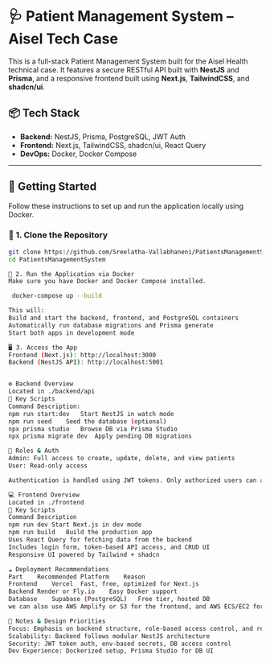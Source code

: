 # 🩺 Patient Management System – Aisel Tech Case

This is a full-stack Patient Management System built for the Aisel Health technical case. It features a secure RESTful API built with **NestJS** and **Prisma**, and a responsive frontend built using **Next.js**, **TailwindCSS**, and **shadcn/ui**.

## 📦 Tech Stack

- **Backend:** NestJS, Prisma, PostgreSQL, JWT Auth
- **Frontend:** Next.js, TailwindCSS, shadcn/ui, React Query
- **DevOps:** Docker, Docker Compose

---

## 🚀 Getting Started

Follow these instructions to set up and run the application locally using Docker.

### 🔁 1. Clone the Repository

```bash
git clone https://github.com/Sreelatha-Vallabhaneni/PatientsManagementSystem.git
cd PatientsManagementSystem

🐳 2. Run the Application via Docker
Make sure you have Docker and Docker Compose installed.

 docker-compose up --build

This will:
Build and start the backend, frontend, and PostgreSQL containers
Automatically run database migrations and Prisma generate
Start both apps in development mode

🖥️ 3. Access the App
Frontend (Next.js): http://localhost:3000
Backend (NestJS API): http://localhost:5001


⚙️ Backend Overview
Located in ./backend/api
📁 Key Scripts
Command	Description:
npm run start:dev	Start NestJS in watch mode
npm run seed	Seed the database (optional)
npx prisma studio	Browse DB via Prisma Studio
npx prisma migrate dev	Apply pending DB migrations

🔐 Roles & Auth
Admin: Full access to create, update, delete, and view patients
User: Read-only access

Authentication is handled using JWT tokens. Only authorized users can access protected routes.

💻 Frontend Overview
Located in ./frontend
📁 Key Scripts
Command	Description
npm run dev	Start Next.js in dev mode
npm run build	Build the production app
Uses React Query for fetching data from the backend
Includes login form, token-based API access, and CRUD UI
Responsive UI powered by Tailwind + shadcn

☁️ Deployment Recommendations
Part	Recommended Platform	Reason
Frontend	Vercel	Fast, free, optimized for Next.js
Backend	Render or Fly.io	Easy Docker support
Database	Supabase (PostgreSQL)	Free tier, hosted DB
we can also use AWS Amplify or S3 for the frontend, and AWS ECS/EC2 for backend if preferred.

📌 Notes & Design Priorities
Focus: Emphasis on backend structure, role-based access control, and responsive UI/UX
Scalability: Backend follows modular NestJS architecture
Security: JWT token auth, env-based secrets, DB access control
Dev Experience: Dockerized setup, Prisma Studio for DB UI
